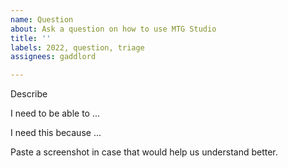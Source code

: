 ```yaml
---
name: Question
about: Ask a question on how to use MTG Studio
title: ''
labels: 2022, question, triage
assignees: gaddlord

---
```


Describe

I need to be able to ...

I need this because ...

Paste a screenshot in case that would help us understand better.

